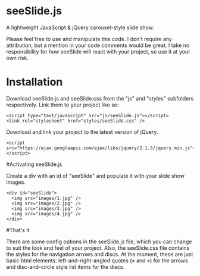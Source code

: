# seeSlide.js

A lightweight JavaScript & jQuery carousel-style slide show.

Please feel free to use and manipulate this code. I don't require any attribution, but a mention in your code comments would be great. I take no responsibility for how seeSlide will react with your project, so use it at your own risk.

# Installation

Download seeSlide.js and seeSlide.css from the "js" and "styles" subfolders respectively.
Link them to your project like so:

```
<script type="text/javascript" src="js/seeSlide.js"></script>
<link rel="stylesheet" href="styles/seeSlide.css" />
```

Download and link your project to the latest version of jQuery.

```
<script src="https://ajax.googleapis.com/ajax/libs/jquery/2.1.3/jquery.min.js"></script>
```

#Activating seeSlide.js

Create a div with an id of "seeSlide" and populate it with your slide show images.

```
<div id="seeSlide">
  <img src="images/1.jpg" />
  <img src="images/2.jpg" />
  <img src="images/3.jpg" />
  <img src="images/4.jpg" />
</div>
```

#That's it

There are some config options in the seeSlide.js file, which you can change to suit the look and feel of your project. Also, the seeSlide.css file contains the styles for the navigation arrows and discs. At the moment, these are just basic html elements: left-and-right-angled quotes (&laquo; and &raquo;) for the arrows and disc-and-circle style list items for the discs.

